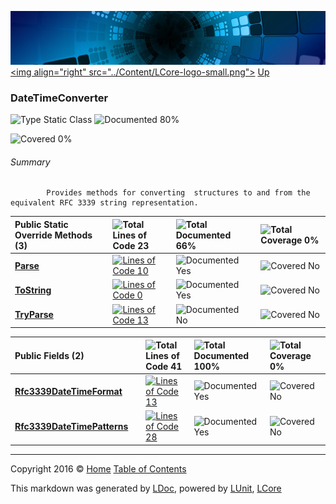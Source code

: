 ![](../Content/LCore-banner-small.png "")
[&lt;img align=&quot;right&quot; src=&quot;../Content/LCore-logo-small.png&quot;&gt;](../../README.md)
[Up](../L.md)

### DateTimeConverter

![Type Static Class](http://b.repl.ca/v1/Type-Static%20Class-blue.png "") ![Documented 80%](http://b.repl.ca/v1/Documented-80%25-green.png "")

![Covered 0%](http://b.repl.ca/v1/Covered-0%25-red.png "")


###### Summary

            Provides methods for converting  structures to and from the equivalent RFC 3339 string representation.
            

Public Static Override Methods (3) |  | ![Total Lines of Code 23](http://b.repl.ca/v1/Total%20Lines%20of%20Code-23-blue.png "") | ![Total Documented 66%](http://b.repl.ca/v1/Total%20Documented-66%25-yellowgreen.png "") | ![Total Coverage 0%](http://b.repl.ca/v1/Total%20Coverage-0%25-red.png "")
:---  | :---  | :---  | :---  | :--- 
**[Parse](DateTimeConverter_Parse.md)** |  | [![Lines of Code 10](http://b.repl.ca/v1/Lines%20of%20Code-10-blue.png "")](../Tools/DateTimeConverter.cs#L111) | ![Documented Yes](http://b.repl.ca/v1/Documented-Yes-brightgreen.png "") | ![Covered No](http://b.repl.ca/v1/Covered-No-red.png "")
**[ToString](DateTimeConverter_ToString.md)** |  | [![Lines of Code 0](http://b.repl.ca/v1/Lines%20of%20Code-0-red.png "")](../Tools/DateTimeConverter.cs#L) | ![Documented Yes](http://b.repl.ca/v1/Documented-Yes-brightgreen.png "") | ![Covered No](http://b.repl.ca/v1/Covered-No-red.png "")
**[TryParse](DateTimeConverter_TryParse.md)** |  | [![Lines of Code 13](http://b.repl.ca/v1/Lines%20of%20Code-13-blue.png "")](../Tools/DateTimeConverter.cs#L184) | ![Documented No](http://b.repl.ca/v1/Documented-No-red.png "") | ![Covered No](http://b.repl.ca/v1/Covered-No-red.png "")


Public   Fields (2) |  | ![Total Lines of Code 41](http://b.repl.ca/v1/Total%20Lines%20of%20Code-41-blue.png "") | ![Total Documented 100%](http://b.repl.ca/v1/Total%20Documented-100%25-brightgreen.png "") | ![Total Coverage 0%](http://b.repl.ca/v1/Total%20Coverage-0%25-red.png "")
:---  | :---  | :---  | :---  | :--- 
**[Rfc3339DateTimeFormat](DateTimeConverter_Rfc3339DateTimeFormat.md)** |  | [![Lines of Code 13](http://b.repl.ca/v1/Lines%20of%20Code-13-blue.png "")](../Tools/DateTimeConverter.cs#L48) | ![Documented Yes](http://b.repl.ca/v1/Documented-Yes-brightgreen.png "") | ![Covered No](http://b.repl.ca/v1/Covered-No-red.png "")
**[Rfc3339DateTimePatterns](DateTimeConverter_Rfc3339DateTimePatterns.md)** |  | [![Lines of Code 28](http://b.repl.ca/v1/Lines%20of%20Code-28-blue.png "")](../Tools/DateTimeConverter.cs#L61) | ![Documented Yes](http://b.repl.ca/v1/Documented-Yes-brightgreen.png "") | ![Covered No](http://b.repl.ca/v1/Covered-No-red.png "")




---

Copyright 2016 &copy; [Home](../../README.md) [Table of Contents](../../TableOfContents.md)

This markdown was generated by [LDoc](https://github.com/CodeSingularity/LDoc), powered by [LUnit](https://github.com/CodeSingularity/LUnit), [LCore](https://github.com/CodeSingularity/LCore)
